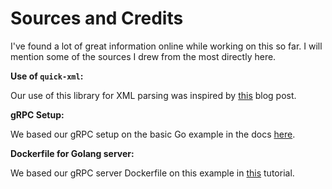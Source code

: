 # Sources and Credits

I've found a lot of great information online while working on this so far.
I will mention some of the sources I drew from the most directly here.

**Use of `quick-xml`:**

Our use of this library for XML parsing was inspired by [this](https://capnfabs.net/posts/parsing-huge-xml-quickxml-rust-serde/)
blog post.

**gRPC Setup:**

We based our gRPC setup on the basic Go example in the docs [here](https://grpc.io/docs/languages/go/basics/).

**Dockerfile for Golang server:**

We based our gRPC server Dockerfile on this example in
[this](https://hackernoon.com/running-a-grpc-service-with-docker) tutorial.
